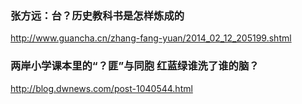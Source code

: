 ### 张方远：台？历史教科书是怎样炼成的
http://www.guancha.cn/zhang-fang-yuan/2014_02_12_205199.shtml
### 两岸小学课本里的“？匪”与同胞 红蓝绿谁洗了谁的脑？
http://blog.dwnews.com/post-1040544.html